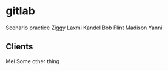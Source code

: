 # gitlab
Scenario practice
Ziggy
Laxmi Kandel
Bob Flint
Madison
Yanni
## Clients
Mei
Some other thing